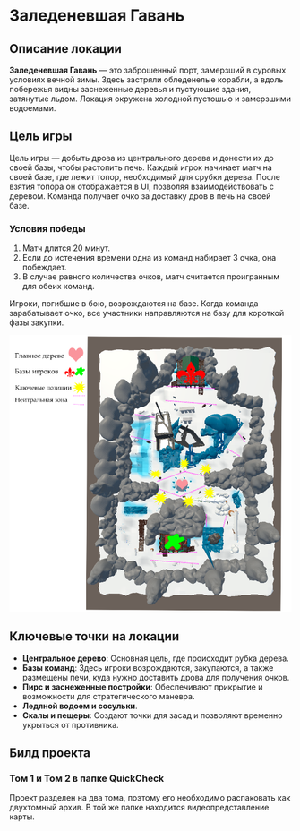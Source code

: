 # Заледеневшая Гавань

## Описание локации
**Заледеневшая Гавань** — это заброшенный порт, замерзший в суровых условиях вечной зимы. Здесь застряли обледенелые корабли, а вдоль побережья видны заснеженные деревья и пустующие здания, затянутые льдом. Локация окружена холодной пустошью и замерзшими водоемами.

## Цель игры
Цель игры — добыть дрова из центрального дерева и донести их до своей базы, чтобы растопить печь. Каждый игрок начинает матч на своей базе, где лежит топор, необходимый для срубки дерева. После взятия топора он отображается в UI, позволяя взаимодействовать с деревом. Команда получает очко за доставку дров в печь на своей базе.

### Условия победы
1. Матч длится 20 минут.
2. Если до истечения времени одна из команд набирает 3 очка, она побеждает.
3. В случае равного количества очков, матч считается проигранным для обеих команд.

Игроки, погибшие в бою, возрождаются на базе. Когда команда зарабатывает очко, все участники направляются на базу для короткой фазы закупки.

![Frozen Harbor Map](QuickCheck/frozen_harbor.png)

## Ключевые точки на локации
- **Центральное дерево**: Основная цель, где происходит рубка дерева.
- **Базы команд**: Здесь игроки возрождаются, закупаются, а также размещены печи, куда нужно доставить дрова для получения очков.
- **Пирс и заснеженные постройки**: Обеспечивают прикрытие и возможности для стратегического маневра.
- **Ледяной водоем и сосульки**.
- **Скалы и пещеры**: Создают точки для засад и позволяют временно укрыться от противника.

## Билд проекта

### Том 1 и Том 2 в папке QuickCheck
Проект разделен на два тома, поэтому его необходимо распаковать как двухтомный архив. В той же папке находится видеопредставление карты.

